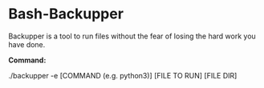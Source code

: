 
# Bash-Backupper

Backupper is a tool to run files without the fear of losing the hard work you have done.


**Command:**

./backupper -e [COMMAND (e.g. python3)] [FILE TO RUN] [FILE DIR]
